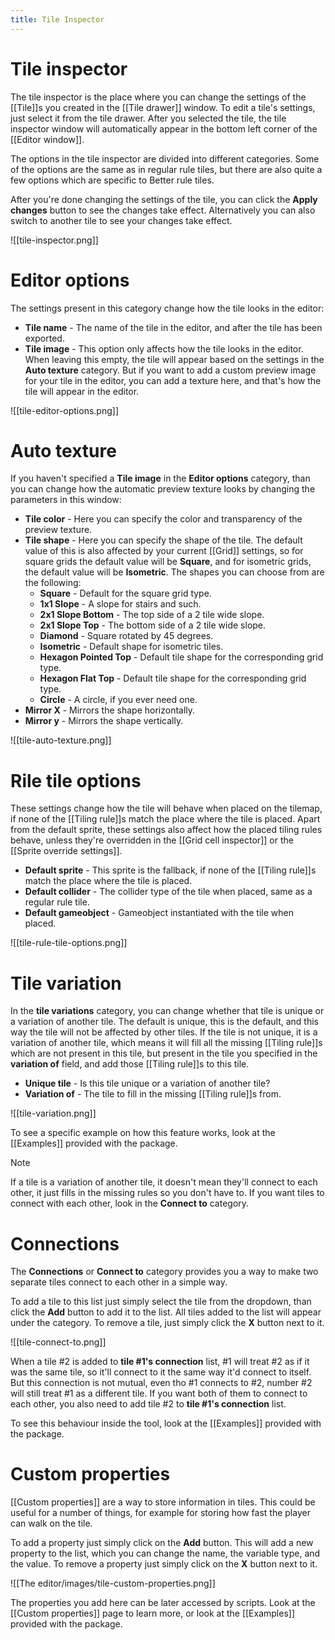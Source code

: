 ```yaml
---
title: Tile Inspector
---
```

# Tile inspector

The tile inspector is the place where you can change the settings of the [[Tile]]s you created in the [[Tile drawer]] window. To edit a tile's settings, just select it from the tile drawer. After you selected the tile, the tile inspector window will automatically appear in the bottom left corner of the [[Editor window]].

The options in the tile inspector are divided into different categories. Some of the options are the same as in regular rule tiles, but there are also quite a few options which are specific to Better rule tiles.

After you're done changing the settings of the tile, you can click the **Apply changes** button to see the changes take effect. Alternatively you can also switch to another tile to see your changes take effect.

![[tile-inspector.png]]

# Editor options

The settings present in this category change how the tile looks in the editor:

- **Tile name** - The name of the tile in the editor, and after the tile has been exported.
- **Tile image** - This option only affects how the tile looks in the editor. When leaving this empty, the tile will appear based on the settings in the **Auto texture** category. But if you want to add a custom preview image for your tile in the editor, you can add a texture here, and that's how the tile will appear in the editor.

![[tile-editor-options.png]]

# Auto texture

If you haven't specified a **Tile image** in the **Editor options** category, than you can change how the automatic preview texture looks by changing the parameters in this window:

- **Tile color** - Here you can specify the color and transparency of the preview texture.
- **Tile shape** - Here you can specify the shape of the tile. The default value of this is also affected by your current [[Grid]] settings, so for square grids the default value will be **Square**, and for isometric grids, the default value will be **Isometric**. The shapes you can choose from are the following:
	- **Square** - Default for the square grid type.
	- **1x1 Slope** - A slope for stairs and such.
	- **2x1 Slope Bottom** - The top side of a 2 tile wide slope.
	- **2x1 Slope Top** - The bottom side of a 2 tile wide slope.
	- **Diamond** - Square rotated by 45 degrees.
	- **Isometric** - Default shape for isometric tiles.
	- **Hexagon Pointed Top** - Default tile shape for the corresponding grid type.
	- **Hexagon Flat Top** - Default tile shape for the corresponding grid type.
	- **Circle** - A circle, if you ever need one.
- **Mirror X** - Mirrors the shape horizontally.
- **Mirror y** - Mirrors the shape vertically.

![[tile-auto-texture.png]]

# Rile tile options

These settings change how the tile will behave when placed on the tilemap, if none of the [[Tiling rule]]s match the place where the tile is placed. Apart from the default sprite, these settings also affect how the placed tiling rules behave, unless they're overridden in the [[Grid cell inspector]] or the [[Sprite override settings]].

- **Default sprite** - This sprite is the fallback, if none of the [[Tiling rule]]s match the place where the tile is placed.
- **Default collider** - The collider type of the tile when placed, same as a regular rule tile.
- **Default gameobject** - Gameobject instantiated with the tile when placed.

![[tile-rule-tile-options.png]]

# Tile variation

In the **tile variations** category, you can change whether that tile is unique or a variation of another tile. The default is unique, this is the default, and this way the tile will not be affected by other tiles. If the tile is not unique, it is a variation of another tile, which means it will fill all the missing [[Tiling rule]]s which are not present in this tile, but present in the tile you specified in the **variation of** field, and add those [[Tiling rule]]s to this tile.

- **Unique tile** - Is this tile unique or a variation of another tile?
- **Variation of** - The tile to fill in the missing [[Tiling rule]]s from.

![[tile-variation.png]]

To see a specific example on how this feature works, look at the [[Examples]] provided with the package.

> [!NOTE]
> If a tile is a variation of another tile, it doesn't mean they'll connect to each other, it just fills in the missing rules so you don't have to. If you want tiles to connect with each other, look in the **Connect to** category.

# Connections

The **Connections** or **Connect to** category provides you a way to make two separate tiles connect to each other in a simple way. 

To add a tile to this list just simply select the tile from the dropdown, than click the **Add** button to add it to the list. All tiles added to the list will appear under the category. To remove a tile, just simply click the **X** button next to it.

![[tile-connect-to.png]]

When a tile #2 is added to **tile #1's connection** list, #1 will treat #2 as if it was the same tile, so it'll connect to it the same way it'd connect to itself. But this connection is not mutual, even tho #1 connects to #2, number #2 will still treat #1 as a different tile. If you want both of them to connect to each other, you also need to add tile #2 to **tile #1's connection** list.

To see this behaviour inside the tool, look at the [[Examples]] provided with the package.

# Custom properties

[[Custom properties]] are a way to store information in tiles. This could be useful for a number of things, for example for storing how fast the player can walk on the tile.

To add a property just simply click on the **Add** button. This will add a new property to the list, which you can change the name, the variable type, and the value. To remove a property just simply click on the **X** button next to it.

![[The editor/images/tile-custom-properties.png]]

The properties you add here can be later accessed by scripts. Look at the [[Custom properties]] page to learn more, or look at the [[Examples]] provided with the package.